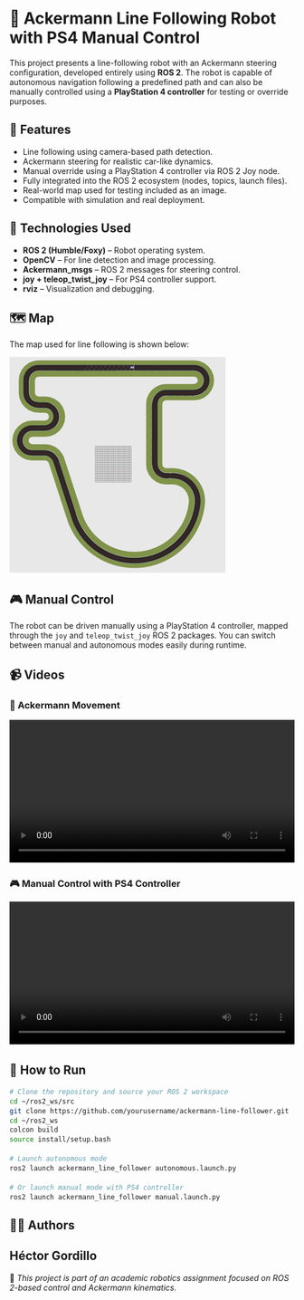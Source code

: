 # 🛞 Ackermann Line Following Robot with PS4 Manual Control

This project presents a line-following robot with an Ackermann steering configuration, developed entirely using **ROS 2**. The robot is capable of autonomous navigation following a predefined path and can also be manually controlled using a **PlayStation 4 controller** for testing or override purposes.

## 🚗 Features

- Line following using camera-based path detection.
- Ackermann steering for realistic car-like dynamics.
- Manual override using a PlayStation 4 controller via ROS 2 Joy node.
- Fully integrated into the ROS 2 ecosystem (nodes, topics, launch files).
- Real-world map used for testing included as an image.
- Compatible with simulation and real deployment.

## 🧠 Technologies Used

- **ROS 2 (Humble/Foxy)** – Robot operating system.
- **OpenCV** – For line detection and image processing.
- **Ackermann_msgs** – ROS 2 messages for steering control.
- **joy + teleop_twist_joy** – For PS4 controller support.
- **rviz** – Visualization and debugging.

## 🗺️ Map

The map used for line following is shown below:

![Line Following Map](Map.png)

## 🎮 Manual Control

The robot can be driven manually using a PlayStation 4 controller, mapped through the `joy` and `teleop_twist_joy` ROS 2 packages. You can switch between manual and autonomous modes easily during runtime.

## 📹 Videos

### 🔁 Ackermann Movement

<video width="100%" controls>
  <source src="Video1.mp4" type="video/mp4">
  Your browser does not support the video tag.
</video>

### 🎮 Manual Control with PS4 Controller

<video width="100%" controls>
  <source src="Video2.mp4" type="video/mp4">
  Your browser does not support the video tag.
</video>



## 🚀 How to Run

```bash
# Clone the repository and source your ROS 2 workspace
cd ~/ros2_ws/src
git clone https://github.com/yourusername/ackermann-line-follower.git
cd ~/ros2_ws
colcon build
source install/setup.bash

# Launch autonomous mode
ros2 launch ackermann_line_follower autonomous.launch.py

# Or launch manual mode with PS4 controller
ros2 launch ackermann_line_follower manual.launch.py
```

## 👨‍💻 Authors

**Héctor Gordillo**  
---

📌 *This project is part of an academic robotics assignment focused on ROS 2-based control and Ackermann kinematics.*

